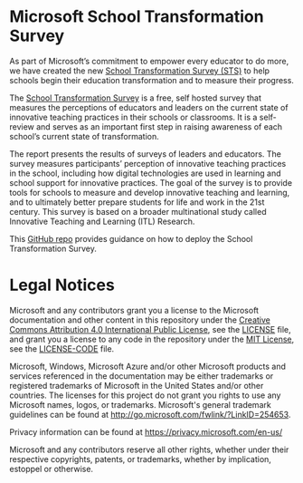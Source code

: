 # Microsoft School Transformation Survey
As part of Microsoft’s commitment to empower every educator to do more, we have created the new [School Transformation Survey (STS)](https://github.com/MicrosoftEduIndustry/sts) to help schools begin their education transformation and to measure their progress.

The [School Transformation Survey](https://github.com/MicrosoftEduIndustry/sts) is a free, self hosted survey that measures the perceptions of educators and leaders on the current state of innovative teaching practices in their schools or classrooms. 
It is a self-review and serves as an important first step in raising awareness of each school’s current state of transformation.

The report presents the results of surveys of leaders and educators. The survey measures participants’ perception of innovative teaching practices in the school, 
including how digital technologies are used in learning and school support for innovative practices. The goal of the survey is to provide tools for schools 
to measure and develop innovative teaching and learning, and to ultimately better prepare students for life and work in the 21st century. 
This survey is based on a broader multinational study called Innovative Teaching and Learning (ITL) Research.

This [GitHub repo](https://github.com/MicrosoftEduIndustry/sts) provides guidance on how to deploy the School Transformation Survey.

# Legal Notices

Microsoft and any contributors grant you a license to the Microsoft documentation and other content
in this repository under the [Creative Commons Attribution 4.0 International Public License](https://creativecommons.org/licenses/by/4.0/legalcode),
see the [LICENSE](LICENSE) file, and grant you a license to any code in the repository under the [MIT License](https://opensource.org/licenses/MIT), see the
[LICENSE-CODE](LICENSE-CODE) file.

Microsoft, Windows, Microsoft Azure and/or other Microsoft products and services referenced in the documentation
may be either trademarks or registered trademarks of Microsoft in the United States and/or other countries.
The licenses for this project do not grant you rights to use any Microsoft names, logos, or trademarks.
Microsoft's general trademark guidelines can be found at http://go.microsoft.com/fwlink/?LinkID=254653.

Privacy information can be found at https://privacy.microsoft.com/en-us/

Microsoft and any contributors reserve all other rights, whether under their respective copyrights, patents,
or trademarks, whether by implication, estoppel or otherwise.

